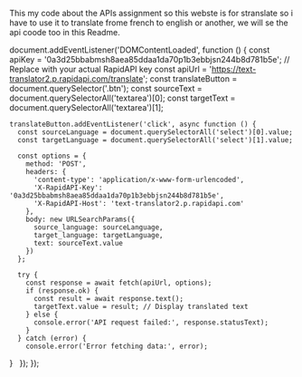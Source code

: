 This my code about the APIs assignment so this webste is for stranslate so i have to use it to translate frome french to english or another, we will se the api coode too in this Readme.

document.addEventListener('DOMContentLoaded', function () {
const apiKey = '0a3d25bbabmsh8aea85ddaa1da70p1b3ebbjsn244b8d781b5e'; // Replace with your actual RapidAPI key
const apiUrl = 'https://text-translator2.p.rapidapi.com/translate';
const translateButton = document.querySelector('.btn');
const sourceText = document.querySelectorAll('textarea')[0];
const targetText = document.querySelectorAll('textarea')[1];

    translateButton.addEventListener('click', async function () {
      const sourceLanguage = document.querySelectorAll('select')[0].value;
      const targetLanguage = document.querySelectorAll('select')[1].value;

      const options = {
        method: 'POST',
        headers: {
          'content-type': 'application/x-www-form-urlencoded',
          'X-RapidAPI-Key': '0a3d25bbabmsh8aea85ddaa1da70p1b3ebbjsn244b8d781b5e',
          'X-RapidAPI-Host': 'text-translator2.p.rapidapi.com'
        },
        body: new URLSearchParams({
          source_language: sourceLanguage,
          target_language: targetLanguage,
          text: sourceText.value
        })
      };

      try {
        const response = await fetch(apiUrl, options);
        if (response.ok) {
          const result = await response.text();
          targetText.value = result; // Display translated text
        } else {
          console.error('API request failed:', response.statusText);
        }
      } catch (error) {
        console.error('Error fetching data:', error);

}
  });
});

